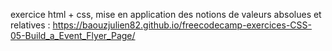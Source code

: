 exercice html + css, mise en application des notions de valeurs absolues et relatives : https://baouzjulien82.github.io/freecodecamp-exercices-CSS-05-Build_a_Event_Flyer_Page/
